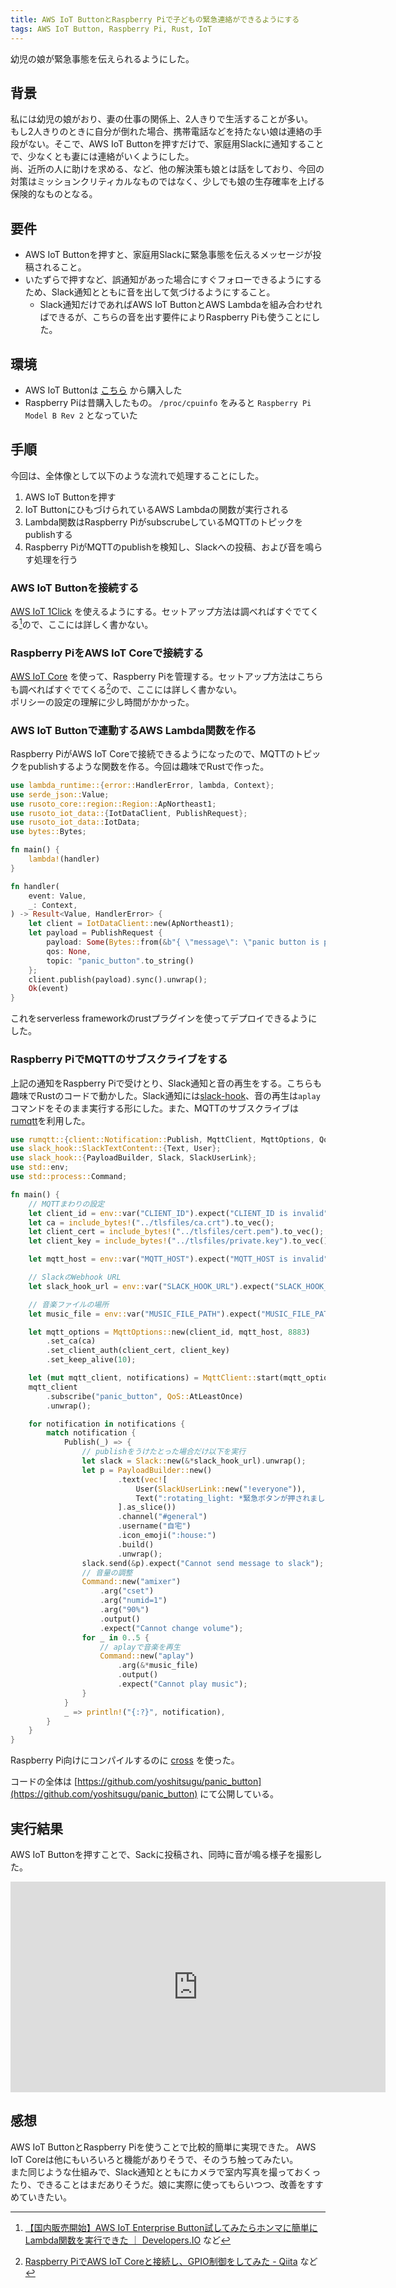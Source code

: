 ```yaml
---
title: AWS IoT ButtonとRaspberry Piで子どもの緊急連絡ができるようにする
tags: AWS IoT Button, Raspberry Pi, Rust, IoT
---
```


幼児の娘が緊急事態を伝えられるようにした。
<!--more-->

## 背景

私には幼児の娘がおり、妻の仕事の関係上、2人きりで生活することが多い。  
もし2人きりのときに自分が倒れた場合、携帯電話などを持たない娘は連絡の手段がない。そこで、AWS IoT Buttonを押すだけで、家庭用Slackに通知することで、少なくとも妻には連絡がいくようにした。  
尚、近所の人に助けを求める、など、他の解決策も娘とは話をしており、今回の対策はミッションクリティカルなものではなく、少しでも娘の生存確率を上げる保険的なものとなる。

## 要件

- AWS IoT Buttonを押すと、家庭用Slackに緊急事態を伝えるメッセージが投稿されること。
- いたずらで押すなど、誤通知があった場合にすぐフォローできるようにするため、Slack通知とともに音を出して気づけるようにすること。
    - Slack通知だけであればAWS IoT ButtonとAWS Lambdaを組み合わせればできるが、こちらの音を出す要件によりRaspberry Piも使うことにした。

## 環境

- AWS IoT Buttonは [こちら](https://www.amazon.co.jp/dp/B075FPHHGG) から購入した
- Raspberry Piは昔購入したもの。 `/proc/cpuinfo` をみると `Raspberry Pi Model B Rev 2` となっていた

## 手順

今回は、全体像として以下のような流れで処理することにした。

1. AWS IoT Buttonを押す
2. IoT ButtonにひもづけられているAWS Lambdaの関数が実行される
3. Lambda関数はRaspberry PiがsubscrubeしているMQTTのトピックをpublishする
4. Raspberry PiがMQTTのpublishを検知し、Slackへの投稿、および音を鳴らす処理を行う

### AWS IoT Buttonを接続する

[AWS IoT 1Click](https://aws.amazon.com/jp/iot-1-click/) を使えるようにする。セットアップ方法は調べればすぐでてくる[^1]ので、ここには詳しく書かない。

### Raspberry PiをAWS IoT Coreで接続する

[AWS IoT Core](https://aws.amazon.com/jp/iot-core/) を使って、Raspberry Piを管理する。セットアップ方法はこちらも調べればすぐでてくる[^2]ので、ここには詳しく書かない。  
ポリシーの設定の理解に少し時間がかかった。

### AWS IoT Buttonで連動するAWS Lambda関数を作る

Raspberry PiがAWS IoT Coreで接続できるようになったので、MQTTのトピックをpublishするような関数を作る。今回は趣味でRustで作った。

```rust
use lambda_runtime::{error::HandlerError, lambda, Context};
use serde_json::Value;
use rusoto_core::region::Region::ApNortheast1;
use rusoto_iot_data::{IotDataClient, PublishRequest};
use rusoto_iot_data::IotData;
use bytes::Bytes;

fn main() {
    lambda!(handler)
}

fn handler(
    event: Value,
    _: Context,
) -> Result<Value, HandlerError> {
    let client = IotDataClient::new(ApNortheast1);
    let payload = PublishRequest {
        payload: Some(Bytes::from(&b"{ \"message\": \"panic button is pushed\" }"[..])),
        qos: None,
        topic: "panic_button".to_string()
    };
    client.publish(payload).sync().unwrap();
    Ok(event)
}
```

これをserverless frameworkのrustプラグインを使ってデプロイできるようにした。

### Raspberry PiでMQTTのサブスクライブをする

上記の通知をRaspberry Piで受けとり、Slack通知と音の再生をする。こちらも趣味でRustのコードで動かした。Slack通知には[slack-hook](https://github.com/frostly/rust-slack)、音の再生は`aplay`コマンドをそのまま実行する形にした。また、MQTTのサブスクライブは[rumqtt](https://github.com/AtherEnergy/rumqtt)を利用した。  

```rust
use rumqtt::{client::Notification::Publish, MqttClient, MqttOptions, QoS};
use slack_hook::SlackTextContent::{Text, User};
use slack_hook::{PayloadBuilder, Slack, SlackUserLink};
use std::env;
use std::process::Command;

fn main() {
    // MQTTまわりの設定
    let client_id = env::var("CLIENT_ID").expect("CLIENT_ID is invalid");
    let ca = include_bytes!("../tlsfiles/ca.crt").to_vec();
    let client_cert = include_bytes!("../tlsfiles/cert.pem").to_vec();
    let client_key = include_bytes!("../tlsfiles/private.key").to_vec();

    let mqtt_host = env::var("MQTT_HOST").expect("MQTT_HOST is invalid");

    // SlackのWebhook URL
    let slack_hook_url = env::var("SLACK_HOOK_URL").expect("SLACK_HOOK_URL is invalid");

    // 音楽ファイルの場所
    let music_file = env::var("MUSIC_FILE_PATH").expect("MUSIC_FILE_PATH is invalid");

    let mqtt_options = MqttOptions::new(client_id, mqtt_host, 8883)
        .set_ca(ca)
        .set_client_auth(client_cert, client_key)
        .set_keep_alive(10);

    let (mut mqtt_client, notifications) = MqttClient::start(mqtt_options).unwrap();
    mqtt_client
        .subscribe("panic_button", QoS::AtLeastOnce)
        .unwrap();

    for notification in notifications {
        match notification {
            Publish(_) => {
                // publishをうけたとった場合だけ以下を実行
                let slack = Slack::new(&*slack_hook_url).unwrap();
                let p = PayloadBuilder::new()
                        .text(vec![
                            User(SlackUserLink::new("!everyone")),
                            Text(":rotating_light: *緊急ボタンが押されました！* :rotating_light:\nすぐに連絡をとってください".into())
                        ].as_slice())
                        .channel("#general")
                        .username("自宅")
                        .icon_emoji(":house:")
                        .build()
                        .unwrap();
                slack.send(&p).expect("Cannot send message to slack");
                // 音量の調整
                Command::new("amixer")
                    .arg("cset")
                    .arg("numid=1")
                    .arg("90%")
                    .output()
                    .expect("Cannot change volume");
                for _ in 0..5 {
                    // aplayで音楽を再生
                    Command::new("aplay")
                        .arg(&*music_file)
                        .output()
                        .expect("Cannot play music");
                }
            }
            _ => println!("{:?}", notification),
        }
    }
}
```

Raspberry Pi向けにコンパイルするのに [cross](https://github.com/rust-embedded/cross) を使った。

コードの全体は [https://github.com/yoshitsugu/panic_button](https://github.com/yoshitsugu/panic_button) にて公開している。

## 実行結果

AWS IoT Buttonを押すことで、Sackに投稿され、同時に音が鳴る様子を撮影した。

<iframe width="600" height="337" src="https://www.youtube.com/embed/oHe0b-iSPB4" frameborder="0" allow="accelerometer; autoplay; encrypted-media; gyroscope; picture-in-picture" allowfullscreen></iframe>

## 感想

AWS IoT ButtonとRaspberry Piを使うことで比較的簡単に実現できた。
AWS IoT Coreは他にもいろいろと機能がありそうで、そのうち触ってみたい。  
また同じような仕組みで、Slack通知とともにカメラで室内写真を撮っておくったり、できることはまだありそうだ。娘に実際に使ってもらいつつ、改善をすすめていきたい。

[^1]: [【国内販売開始】AWS IoT Enterprise Button試してみたらホンマに簡単にLambda関数を実行できた ｜ Developers.IO](https://dev.classmethod.jp/cloud/aws/aws-iot-enterprise-button/) など
[^2]: [Raspberry PiでAWS IoT Coreと接続し、GPIO制御をしてみた - Qiita](https://qiita.com/gnk263/items/a7937259746c81a6b052) など

